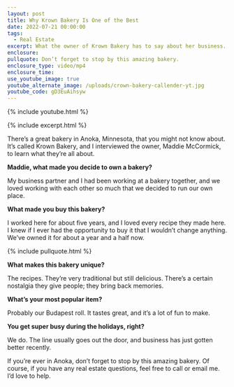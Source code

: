 ```yaml
---
layout: post
title: Why Krown Bakery Is One of the Best
date: 2022-07-21 00:00:00
tags:
  - Real Estate
excerpt: What the owner of Krown Bakery has to say about her business.
enclosure:
pullquote: Don’t forget to stop by this amazing bakery.
enclosure_type: video/mp4
enclosure_time:
use_youtube_image: true
youtube_alternate_image: /uploads/crown-bakery-callender-yt.jpg
youtube_code: gD3EuAihsyw
---
```

{% include youtube.html %}

{% include excerpt.html %}

There’s a great bakery in Anoka, Minnesota, that you might not know about. It’s called Krown Bakery, and I interviewed the owner, Maddie McCormick, to learn what they’re all about.

**Maddie, what made you decide to own a bakery?**

My business partner and I had been working at a bakery together, and we loved working with each other so much that we decided to run our own place.

**What made you buy this bakery?**

I worked here for about five years, and I loved every recipe they made here. I knew if I ever had the opportunity to buy it that I wouldn’t change anything. We’ve owned it for about a year and a half now.

{% include pullquote.html %}

**What makes this bakery unique?**

The recipes. They’re very traditional but still delicious. There’s a certain nostalgia they give people; they bring back memories.

**What’s your most popular item?**

Probably our Budapest roll. It tastes great, and it’s a lot of fun to make.

**You get super busy during the holidays, right?**

We do. The line usually goes out the door, and business has just gotten better recently.

If you’re ever in Anoka, don’t forget to stop by this amazing bakery. Of course, if you have any real estate questions, feel free to call or email me. I’d love to help.
